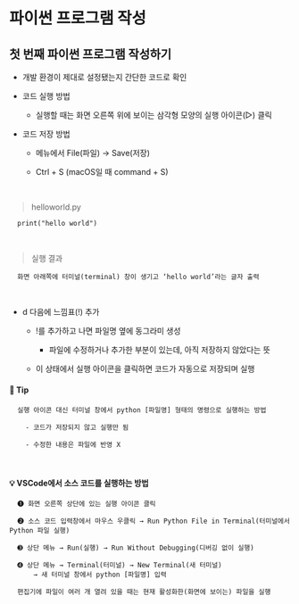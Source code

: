 # 파이썬 프로그램 작성
첫 번째 파이썬 프로그램 작성하기
---
- 개발 환경이 제대로 설정됐는지 간단한 코드로 확인

- 코드 실행 방법

  - 실행할 때는 화면 오른쪽 위에 보이는 삼각형 모양의 실행 아이콘(▷) 클릭

- 코드 저장 방법

  - 메뉴에서 File(파일) → Save(저장)
  
  - Ctrl + S (macOS일 때 command + S)


<br>

> helloworld.py
```
  print("hello world")
```

<br>

> 실행 결과
```
  화면 아래쪽에 터미널(terminal) 창이 생기고 ‘hello world’라는 글자 출력
```

<br>

- d 다음에 느낌표(!) 추가

  - !를 추가하고 나면 파일명 옆에 동그라미 생성
  
    - 파일에 수정하거나 추가한 부분이 있는데, 아직 저장하지 않았다는 뜻
   
  - 이 상태에서 실행 아이콘을 클릭하면 코드가 자동으로 저장되며 실행

#### 📌 Tip
```
  실행 아이콘 대신 터미널 창에서 python [파일명] 형태의 명령으로 실행하는 방법
  
    - 코드가 저장되지 않고 실행만 됨
    
    - 수정한 내용은 파일에 반영 X
```

<br>

#### 💡 VSCode에서 소스 코드를 실행하는 방법
```
  ➊ 화면 오른쪽 상단에 있는 실행 아이콘 클릭
  
  ➋ 소스 코드 입력창에서 마우스 우클릭 → Run Python File in Terminal(터미널에서 Python 파일 실행)
  
  ➌ 상단 메뉴 → Run(실행) → Run Without Debugging(디버깅 없이 실행)
  
  ➍ 상단 메뉴 → Terminal(터미널) → New Terminal(새 터미널)
      → 새 터미널 창에서 python [파일명] 입력
  
  편집기에 파일이 여러 개 열려 있을 때는 현재 활성화한(화면에 보이는) 파일을 실행
```

<br>

